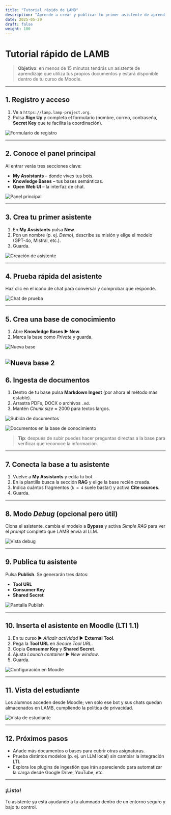 ```yaml
---
title: "Tutorial rápido de LAMB"
description: "Aprende a crear y publicar tu primer asistente de aprendizaje en menos de 15 minutos"
date: 2025-05-29
draft: false
weight: 100
---
```


# Tutorial rápido de **LAMB**

> **Objetivo**: en menos de 15 minutos tendrás un asistente de aprendizaje que utiliza tus propios documentos y estará disponible dentro de tu curso de Moodle.

---

## 1. Registro y acceso

1. Ve a `https://lamp.lamp-project.org`.
2. Pulsa **Sign Up** y completa el formulario (nombre, correo, contraseña, **Secret Key** que te facilita la coordinación).

![Formulario de registro](../images/screenshots/frame_0005.png)

---

## 2. Conoce el panel principal

Al entrar verás tres secciones clave:

* **My Assistants** – donde vives tus bots.
* **Knowledge Bases** – tus bases semánticas.
* **Open Web UI** – la interfaz de chat.

![Panel principal](../images/screenshots/frame_0008.png)

---

## 3. Crea tu primer asistente

1. En **My Assistants** pulsa **New**.
2. Pon un nombre (p. ej. *Demo*), describe su misión y elige el modelo (GPT-4o, Mistral, etc.).
3. Guarda.

![Creación de asistente](../images/screenshots/frame_0009.png)

---

## 4. Prueba rápida del asistente

Haz clic en el icono de chat para conversar y comprobar que responde.

![Chat de prueba](../images/screenshots/frame_0017.png)

---

## 5. Crea una base de conocimiento

1. Abre **Knowledge Bases** ► **New**.
2. Marca la base como *Private* y guarda.

![Nueva base](../images/screenshots/frame_0020.png)

![Nueva base 2](../images/screenshots/frame_0019.png)
---

## 6. Ingesta de documentos

1. Dentro de tu base pulsa **Markdown Ingest** (por ahora el método más estable).
2. Arrastra PDFs, DOCX o archivos `.md`.
3. Mantén *Chunk size* ≈ 2000 para textos largos.

![Subida de documentos](../images/screenshots/frame_0033.png)

![Documentos en la base de conocimiento](../images/screenshots/frame_0036.png)

> **Tip**: después de subir puedes hacer preguntas directas a la base para verificar que reconoce la información.

---

## 7. Conecta la base a tu asistente

1. Vuelve a **My Assistants** y edita tu bot.
2. En la plantilla busca la sección **RAG** y elige la base recién creada.
3. Indica cuántos fragmentos (`k = 4` suele bastar) y activa **Cite sources**.
4. Guarda.

---

## 8. Modo *Debug* (opcional pero útil)

Clona el asistente, cambia el modelo a **Bypass** y activa *Simple RAG* para ver el *prompt* completo que LAMB envía al LLM.

![Vista debug](../images/screenshots/frame_0082.png)

---

## 9. Publica tu asistente

Pulsa **Publish**. Se generarán tres datos:

* **Tool URL**
* **Consumer Key**
* **Shared Secret**

![Pantalla Publish](../images/screenshots/frame_0090.png)

---

## 10. Inserta el asistente en Moodle (LTI 1.1)

1. En tu curso ► *Añadir actividad* ► **External Tool**.
2. Pega la **Tool URL** en *Secure Tool URL*.
3. Copia **Consumer Key** y **Shared Secret**.
4. Ajusta *Launch container* ► *New window*.
5. Guarda.

![Configuración en Moodle](../images/screenshots/frame_0096.png)

---

## 11. Vista del estudiante

Los alumnos acceden desde Moodle; ven solo ese bot y sus chats quedan almacenados en LAMB, cumpliendo la política de privacidad.

![Vista de estudiante](../images/screenshots/frame_0101.png)

---

## 12. Próximos pasos

* Añade más documentos o bases para cubrir otras asignaturas.
* Prueba distintos modelos (p. ej. un LLM local) sin cambiar la integración LTI.
* Explora los plugins de ingestión que irán apareciendo para automatizar la carga desde Google Drive, YouTube, etc.

---

### ¡Listo!
Tu asistente ya está ayudando a tu alumnado dentro de un entorno seguro y bajo tu control.
